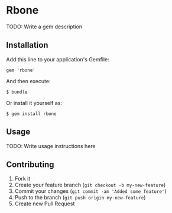 # Rbone

TODO: Write a gem description

## Installation

Add this line to your application's Gemfile:

    gem 'rbone'

And then execute:

    $ bundle

Or install it yourself as:

    $ gem install rbone

## Usage

TODO: Write usage instructions here

## Contributing

1. Fork it
2. Create your feature branch (`git checkout -b my-new-feature`)
3. Commit your changes (`git commit -am 'Added some feature'`)
4. Push to the branch (`git push origin my-new-feature`)
5. Create new Pull Request

